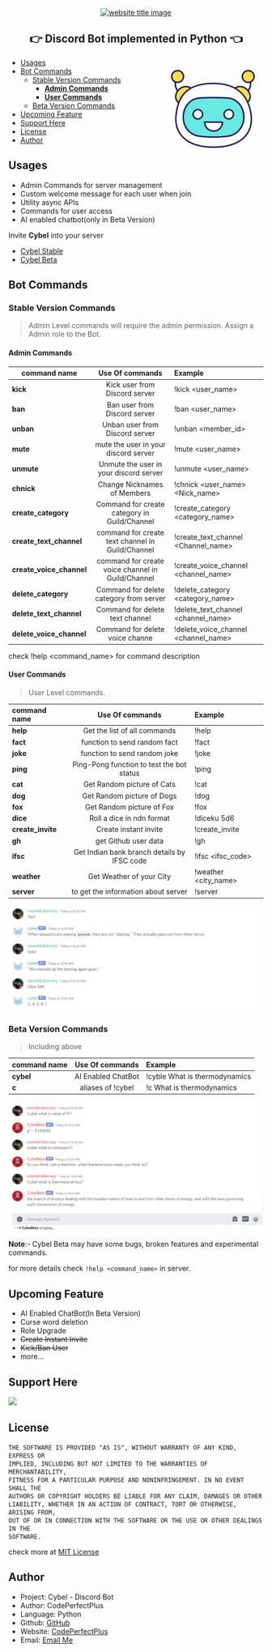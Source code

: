 <p align="center">
  <a href="https://py-contributors.github.io/awesomeScripts/"><img src="https://capsule-render.vercel.app/api?type=rect&color=ffdd00&height=100&section=header&text=Cybel&fontSize=80%&fontColor=ffffff" alt="website title image"></a>
  
  <h2 align="center">👉 Discord Bot implemented in Python 👈</h2>
</p>


<img style="border-radius: 20%" align="right" src="images/cybel_icon.jpg" height="200" width="200" alt="pycontributors logo">

- [Usages](#usages)
- [Bot Commands](#bot-commands)
  - [Stable Version Commands](#stable-version-commands)
    - [**Admin Commands**](#admin-commands)
    - [**User Commands**](#user-commands)
  - [Beta Version Commands](#beta-version-commands)
- [Upcoming Feature](#upcoming-feature)
- [Support Here](#support-here)
- [License](#license)
- [Author](#author)

## Usages

- Admin Commands for server management
- Custom welcome message for each user when join
- Utility async APIs
- Commands for user access
- AI enabled chatbot(only in Beta Version)

Invite **Cybel** into your server

- [Cybel Stable](https://discord.com/api/oauth2/authorize?client_id=832137823309004800&permissions=142337&scope=bot)
- [Cybel Beta](https://discord.com/api/oauth2/authorize?client_id=831918257166090250&permissions=142337&scope=bot)

## Bot Commands

### Stable Version Commands

> Admin Level commands will require the admin permission. Assign a Admin role to the Bot.

#### **Admin Commands**

| command name             |                  Use Of commands                  | Example                              |
| ------------------------ | :-----------------------------------------------: | :----------------------------------- |
| **kick**                 |           Kick user from Discord server           | !kick <user_name> <reason>           |
| **ban**                  |           Ban user from Discord server            | !ban <user_name> <reason>            |
| **unban**                |          Unban user from Discord server           | !unban <member_id>                   |
| **mute**                 |       mute the user in your discord server        | !mute <user_name>                    |
| **unmute**               |      Unmute the user in your discord server       | !unmute <user_name>                  |
| **chnick**               |            Change Nicknames of Members            | !chnick <user_name> <Nick_name>      |
| **create_category**      |   Command for create category in Guild/Channel    | !create_category <category_name>     |
| **create_text_channel**  | command for create text channel in Guild/Channel  | !create_text_channel <Channel_name>  |
| **create_voice_channel** | command for create voice channel in Guild/Channel | !create_voice_channel <channel_name> |
| **delete_category**      |      Command for delete category from server      | !delete_category <category_name>     |
| **delete_text_channel**  |          Command for delete text channel          | !delete_text_channel <channel_name>  |
| **delete_voice_channel** |          Command for delete voice channe          | !delete_voice_channel <channel_name> |

check !help <command_name> for command description

#### **User Commands**

> User Level commands.

| command name      |               Use Of commands               | Example              |
| :---------------- | :-----------------------------------------: | :------------------- |
| **help**          |        Get the list of all commands         | !help                |
| **fact**          |        function to send random fact         | !fact                |
| **joke**          |        function to send random joke         | !joke                |
| **ping**          |  Ping-Pong function to test the bot status  | !ping                |
| **cat**           |         Get Random picture of Cats          | !cat                 |
| **dog**           |         Get Random picture of Dogs          | !dog                 |
| **fox**           |          Get Random picture of Fox          | !fox                 |
| **dice**          |          Roll a dice in ndn format          | !diceku 5d6          |
| **create_invite** |            Create instant invite            | !create_invite       |
| **gh**            |            get Github user data             | !gh <username>       |
| **ifsc**          | Get Indian bank branch details by IFSC code | !ifsc <ifsc_code>    |
| **weather**       |          Get Weather of your City           | !weather <city_name> |
| **server**        |     to get the information about server     | !server              |

![Conversation with Cybel](images/sample.png)

### Beta Version Commands

> Including above

| command name |  Use Of commands   | Example                       |
| ------------ | :----------------: | :---------------------------- |
| **cybel**    | AI Enabled ChatBot | !cyble What is thermodynamics |
| **c**        | aliases of !cybel  | !c What is thermodynamics     |

![Conversation with Cybel](images/sample2.png)

**Note**:- Cybel Beta may have some bugs, broken features and experimental commands.

for more details check `!help <command_name>` in server.

## Upcoming Feature

- AI Enabled ChatBot(In Beta Version)
- Curse word deletion
- Role Upgrade
- ~~Create Instant Invite~~
- ~~Kick/Ban User~~
- more...

## Support Here

<a href="https://www.buymeacoffee.com/codeperfectplus"><img src="https://img.buymeacoffee.com/button-api/?text=Buy me a book&emoji=📖&slug=codeperfectplus&button_colour=FFDD00&font_colour=000000&font_family=Cookie&outline_colour=000000&coffee_colour=ffffff"></a>

## License

```
THE SOFTWARE IS PROVIDED "AS IS", WITHOUT WARRANTY OF ANY KIND, EXPRESS OR
IMPLIED, INCLUDING BUT NOT LIMITED TO THE WARRANTIES OF MERCHANTABILITY,
FITNESS FOR A PARTICULAR PURPOSE AND NONINFRINGEMENT. IN NO EVENT SHALL THE
AUTHORS OR COPYRIGHT HOLDERS BE LIABLE FOR ANY CLAIM, DAMAGES OR OTHER
LIABILITY, WHETHER IN AN ACTION OF CONTRACT, TORT OR OTHERWISE, ARISING FROM,
OUT OF OR IN CONNECTION WITH THE SOFTWARE OR THE USE OR OTHER DEALINGS IN THE
SOFTWARE.
```

check more at [MIT License](/LICENSE)

## Author

- Project: Cybel - Discord Bot
- Author: CodePerfectPlus
- Language: Python
- Github: [GitHub](https://github.com/codePerfectPlus)
- Website: [CodePerfectPlus](http://codeperfectplus.herokuapp.com/)
- Email: [Email Me](mailto:codeperfectplus@gmail.com)